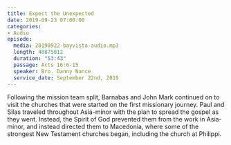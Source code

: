 ```yaml
---
title: Expect the Unexpected
date: 2019-09-23 07:00:00
categories:
- Audio
episode:
  media: 20190922-bayvista-audio.mp3
  length: 40875812
  duration: "53:43"
  passage: Acts 16:6-15
  speaker: Bro. Danny Nance
  service_date: September 22nd, 2019
---
```

Following the mission team split, Barnabas and John Mark continued on to visit the churches that were started on the first missionary journey.  Paul and Silas traveled throughout Asia-minor with the plan to spread the gospel as they went.  Instead, the Spirit of God prevented them from the work in Asia-minor, and instead directed them to Macedonia, where some of the strongest New Testament churches began, including the church at Philippi.
